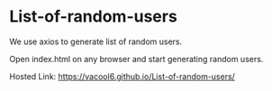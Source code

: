 # List-of-random-users
We use axios to generate list of random users.

Open index.html on any browser and start generating random users. 

Hosted Link: https://vacool6.github.io/List-of-random-users/
